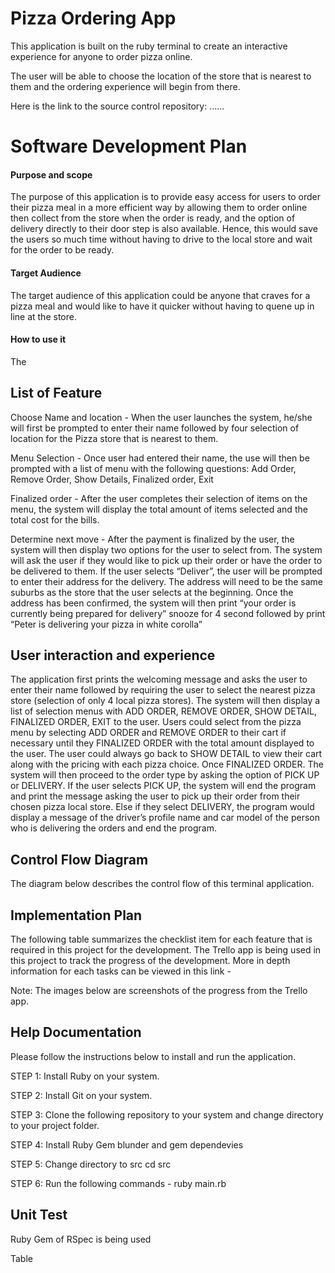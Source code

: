 # Pizza Ordering App
This application is built on the ruby terminal to create an interactive experience for anyone to order pizza online.

The user will be able to choose the location of the store that is nearest to them and the ordering experience will begin from there.

Here is the link to the source control repository: ......

# Software Development Plan
#### Purpose and scope 
The purpose of this application is to provide easy access for users to order their pizza meal in a more efficient way by allowing them to order online then collect from the store when the order is ready, and the option of delivery directly to their door step is also available. Hence, this would save the users so much time without having to drive to the local store and wait for the order to be ready.

#### Target Audience
The target audience of this application could be anyone that craves for a pizza meal and would like to have it quicker without having to quene up in line at the store.  

#### How to use it
The 

## List of Feature 

Choose Name and location - When the user launches the system, he/she will first be prompted to enter their name followed by four selection of location for the Pizza store that is nearest to them. 

Menu Selection - Once user had entered their name, the use will then be prompted with a list of menu with the following questions: Add Order, Remove Order, Show Details, Finalized order, Exit 

Finalized order - After the user completes their selection of items on the menu, the system will display the total amount of items selected and the total cost for the bills.

Determine next move - After the payment is finalized by the user, the system will then display two options for the user to select from. The system will ask the user if they would like to pick up their order or have the order to be delivered to them. If the user selects “Deliver”, the user will be prompted to enter their address for the delivery. The address will need to be the same suburbs as the store that the user selects at the beginning. Once the address has been confirmed, the system will then print “your order is currently being prepared for delivery” snooze for 4 second followed by print “Peter is delivering your pizza in white corolla”

## User interaction and experience
The application first prints the welcoming message and asks the user to enter their name followed by requiring the user to select the nearest pizza store (selection of only 4 local pizza stores). The system will then display a list of selection menus with ADD ORDER, REMOVE ORDER, SHOW DETAIL, FINALIZED ORDER, EXIT to the user. Users could select from the pizza menu by selecting ADD ORDER and REMOVE ORDER to their cart if necessary until they FINALIZED ORDER with the total amount displayed to the user. The user could always go back to SHOW DETAIL to view their cart along with the pricing with each pizza choice. Once FINALIZED ORDER. The system will then proceed to the order type by asking the option of PICK UP or DELIVERY. If the user selects PICK UP, the system will end the program and print the message asking the user to pick up their order from their chosen pizza local store. Else if they select DELIVERY, the program would display a message of the driver’s profile name and car model of the person who is delivering the orders and end the program.


## Control Flow Diagram
The diagram below describes the control flow of this terminal application.


## Implementation Plan
The following table summarizes the checklist item for each feature that is required in this project for the development. The Trello app is being used in this project to track the progress of the development. More in depth information for each tasks can be viewed in this link - 

Note: The images below are screenshots of the progress from the Trello app. 


## Help Documentation
Please follow the instructions below to install and run the application.

STEP 1: Install Ruby on your system.

STEP 2: Install Git on your system.

STEP 3: Clone the following repository to your system and change directory to your project folder.

STEP 4: Install Ruby Gem blunder and gem dependevies

STEP 5: Change directory to src cd src

STEP 6: Run the following commands - ruby main.rb

## Unit Test
Ruby Gem of RSpec is being used 

Table

